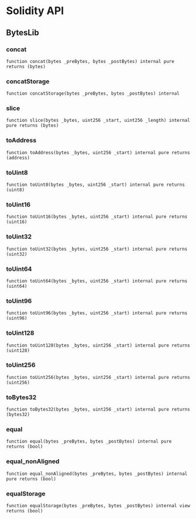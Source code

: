 # Solidity API

## BytesLib

### concat

```solidity
function concat(bytes _preBytes, bytes _postBytes) internal pure returns (bytes)
```

### concatStorage

```solidity
function concatStorage(bytes _preBytes, bytes _postBytes) internal
```

### slice

```solidity
function slice(bytes _bytes, uint256 _start, uint256 _length) internal pure returns (bytes)
```

### toAddress

```solidity
function toAddress(bytes _bytes, uint256 _start) internal pure returns (address)
```

### toUint8

```solidity
function toUint8(bytes _bytes, uint256 _start) internal pure returns (uint8)
```

### toUint16

```solidity
function toUint16(bytes _bytes, uint256 _start) internal pure returns (uint16)
```

### toUint32

```solidity
function toUint32(bytes _bytes, uint256 _start) internal pure returns (uint32)
```

### toUint64

```solidity
function toUint64(bytes _bytes, uint256 _start) internal pure returns (uint64)
```

### toUint96

```solidity
function toUint96(bytes _bytes, uint256 _start) internal pure returns (uint96)
```

### toUint128

```solidity
function toUint128(bytes _bytes, uint256 _start) internal pure returns (uint128)
```

### toUint256

```solidity
function toUint256(bytes _bytes, uint256 _start) internal pure returns (uint256)
```

### toBytes32

```solidity
function toBytes32(bytes _bytes, uint256 _start) internal pure returns (bytes32)
```

### equal

```solidity
function equal(bytes _preBytes, bytes _postBytes) internal pure returns (bool)
```

### equal_nonAligned

```solidity
function equal_nonAligned(bytes _preBytes, bytes _postBytes) internal pure returns (bool)
```

### equalStorage

```solidity
function equalStorage(bytes _preBytes, bytes _postBytes) internal view returns (bool)
```

